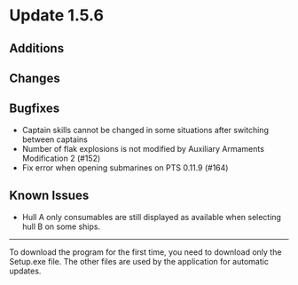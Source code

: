 # Update 1.5.6

## Additions


## Changes


## Bugfixes
- Captain skills cannot be changed in some situations after switching between captains
- Number of flak explosions is not modified by Auxiliary Armaments Modification 2 (#152)
- Fix error when opening submarines on PTS 0.11.9 (#164)

## Known Issues
- Hull A only consumables are still displayed as available when selecting hull B on some ships.
___
To download the program for the first time, you need to download only the Setup.exe file. The other files are used by
the application for automatic updates.
